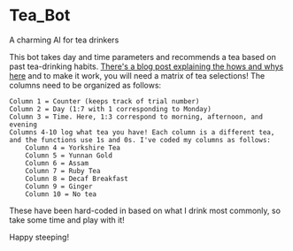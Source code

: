 # Tea_Bot
A charming AI for tea drinkers

This bot takes day and time parameters and recommends a tea based on past tea-drinking habits. [There's a blog post explaining the hows and whys here](https://www.armcintosh.com/blog/blog15) and to make it work, you will need a matrix of tea selections! The columns need to be organized as follows:

    Column 1 = Counter (keeps track of trial number)
    Column 2 = Day (1:7 with 1 corresponding to Monday)
    Column 3 = Time. Here, 1:3 correspond to morning, afternoon, and evening
    Columns 4-10 log what tea you have! Each column is a different tea, and the functions use 1s and 0s. I've coded my columns as follows:
        Column 4 = Yorkshire Tea 
        Column 5 = Yunnan Gold
        Column 6 = Assam
        Column 7 = Ruby Tea
        Column 8 = Decaf Breakfast
        Column 9 = Ginger
        Column 10 = No tea 

These have been hard-coded in based on what I drink most commonly, so take some time and play with it!

Happy steeping!
